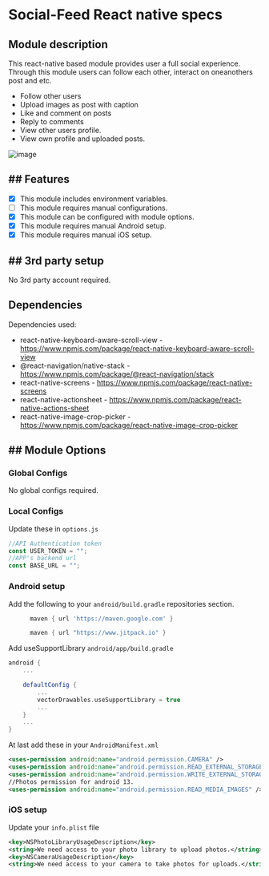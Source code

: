 # Social-Feed React native specs

## Module description

This react-native based module provides user a full social experience. Through this module users can follow each other, interact on oneanothers post and etc.

- Follow other users
- Upload images as post with caption
- Like and comment on posts
- Reply to comments
- View other users profile.
- View own profile and uploaded posts.

![image](https://github.com/shahraizali/modules/assets/120275623/e9164f7c-727b-4904-a1b3-6ca8aa75a3d0)

## ## Features

- [x] This module includes environment variables.
- [ ] This module requires manual configurations.
- [x] This module can be configured with module options.
- [x] This module requires manual Android setup.
- [x] This module requires manual iOS setup.

## ## 3rd party setup

No 3rd party account required.

## Dependencies

Dependencies used:

- react-native-keyboard-aware-scroll-view - https://www.npmjs.com/package/react-native-keyboard-aware-scroll-view
- @react-navigation/native-stack - https://www.npmjs.com/package/@react-navigation/stack
- react-native-screens - https://www.npmjs.com/package/react-native-screens
- react-native-actionsheet - https://www.npmjs.com/package/react-native-actions-sheet
- react-native-image-crop-picker - https://www.npmjs.com/package/react-native-image-crop-picker

## ## Module Options

### Global Configs

No global configs required.

### Local Configs

Update these in `options.js`

```js
//API Authentication token
const USER_TOKEN = "";
//APP's backend url
const BASE_URL = "";
```

### Android setup

Add the following to your `android/build.gradle` repositories section.

```gradle
      maven { url 'https://maven.google.com' }

      maven { url "https://www.jitpack.io" }
```

Add useSupportLibrary `android/app/build.gradle`

```gradle
android {
    ...

    defaultConfig {
        ...
        vectorDrawables.useSupportLibrary = true
        ...
    }
    ...
}
```

At last add these in your `AndroidManifest.xml`

```xml
<uses-permission android:name="android.permission.CAMERA" />
<uses-permission android:name="android.permission.READ_EXTERNAL_STORAGE" />
<uses-permission android:name="android.permission.WRITE_EXTERNAL_STORAGE" />
//Photos permission for android 13.
<uses-permission android:name="android.permission.READ_MEDIA_IMAGES" />
```


### iOS setup

Update your `info.plist` file

```xml
<key>NSPhotoLibraryUsageDescription</key>
<string>We need access to your photo library to upload photos.</string>
<key>NSCameraUsageDescription</key>
<string>We need access to your camera to take photos for uploads.</string>
```
